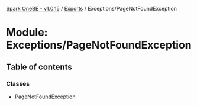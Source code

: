 [Spark OneBE - v1.0.15](../README.md) / [Exports](../modules.md) / Exceptions/PageNotFoundException

# Module: Exceptions/PageNotFoundException

## Table of contents

### Classes

- [PageNotFoundException](../classes/Exceptions_PageNotFoundException.PageNotFoundException.md)
